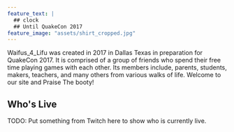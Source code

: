 ```yaml
---
feature_text: |
  ## clock
  ## Until QuakeCon 2017
feature_image: "assets/shirt_cropped.jpg"
---
```


Waifus_4_Lifu was created in 2017 in Dallas Texas in preparation for QuakeCon 2017. It is comprised of a group of friends who spend their free time playing games with each other. Its members include, parents, students, makers, teachers, and many others from various walks of life. Welcome to our site and Praise The booty!

## Who's Live

TODO: Put something from Twitch here to show who is currently live.

<script src="{{ site.baseurl }}/assets/scripts/jquery-1.9.1.min.js"></script>
<script src="{{ site.baseurl }}/assets/scripts/moment.min.js"></script>
<script src="{{ site.baseurl }}/assets/scripts/moment-timezone-with-data.min.js"></script>
<script src="{{ site.baseurl }}/assets/scripts/jquery.countdown.min.js"></script>
<script src="{{ site.baseurl }}/assets/scripts/countdown.js"></script>
